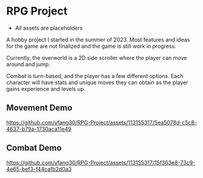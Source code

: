 # RPG Project
* All assets are placeholders

A hobby project I started in the summer of 2023. Most features and ideas for the game are not finalized and the game is still work in progress.

Currently, the overworld is a 2D side scroller where the player can move around and jump.

Combat is turn-based, and the player has a few different options. Each character will have stats and unique moves they can obtain as the player gains experience and levels up.

## Movement Demo
https://github.com/vfang30/RPG-Project/assets/113155317/5ea5078d-c5c8-4637-b79a-1730aca11e49

## Combat Demo
https://github.com/vfang30/RPG-Project/assets/113155317/15f363e8-73c9-4e65-bef3-f44cafb2d0a3


